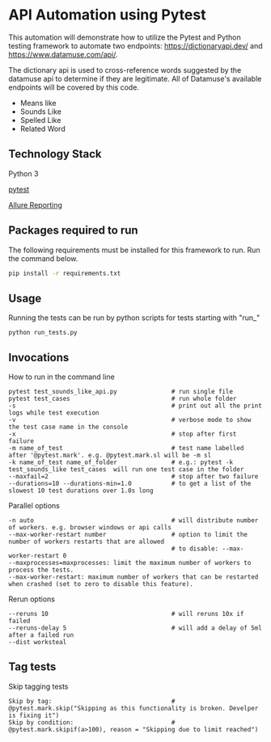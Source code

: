 # API Automation using Pytest

This automation will demonstrate how to utilize the Pytest and Python testing framework to automate two endpoints: https://dictionaryapi.dev/ and https://www.datamuse.com/api/.

The dictionary api is used to cross-reference words suggested by the datamuse api to determine if they are legitimate. All of Datamuse's available endpoints will be covered by this code.

- Means like 
- Sounds Like
- Spelled Like
- Related Word

## Technology Stack

Python 3

[pytest](https://docs.pytest.org/en/stable/)

[Allure Reporting](http://allure.qatools.ru/)

## Packages required to run

The following requirements must be installed for this framework to run. Run the command below.
```bash
pip install -r requirements.txt
```

## Usage
Running the tests can be run by python scripts for tests starting with "run_"
```run
python run_tests.py
```

## Invocations
How to run in the command line
```run
pytest test_sounds_like_api.py               # run single file
pytest test_cases                            # run whole folder
-s                                           # print out all the print logs while test execution
-v                                           # verbose mode to show the test case name in the console
-x                                           # stop after first failure
-m name_of_test                              # test name labelled after '@pytest.mark'. e.g. @pytest.mark.sl will be -m sl
-k name_of_test name_of_folder               # e.g.: pytest -k test_sounds_like test_cases  will run one test case in the folder
--maxfail=2                                  # stop after two failure
--durations=10 --durations-min=1.0           # to get a list of the slowest 10 test durations over 1.0s long
```
Parallel options
```run
-n auto                                      # will distribute number of workers. e.g. browser windows or api calls
--max-worker-restart number                  # option to limit the number of workers restarts that are allowed
                                             # to disable: --max-worker-restart 0
--maxprocesses=maxprocesses: limit the maximum number of workers to process the tests.
--max-worker-restart: maximum number of workers that can be restarted when crashed (set to zero to disable this feature).
```
Rerun options
```run
--reruns 10                                  # will reruns 10x if failed 
--reruns-delay 5                             # will add a delay of 5ml after a failed run
--dist worksteal
```
## Tag tests
Skip tagging tests
```run
Skip by tag:                                 # @pytest.mark.skip("Skipping as this functionality is broken. Develper is fixing it")
Skip by condition:                           # @pytest.mark.skipif(a>100), reason = "Skipping due to limit reached")    
```